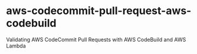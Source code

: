 # aws-codecommit-pull-request-aws-codebuild
Validating AWS CodeCommit Pull Requests with AWS CodeBuild and AWS Lambda
